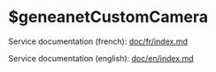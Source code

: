 # $geneanetCustomCamera

Service documentation (french): [doc/fr/index.md](doc/fr/index.md)

Service documentation (english): [doc/en/index.md](doc/en/index.md)
